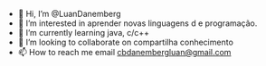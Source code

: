 - 👋 Hi, I’m @LuanDanemberg
- 👀 I’m interested in  aprender novas linguagens d e programação.
- 🌱 I’m currently learning  java, c/c++
- 💞️ I’m looking to collaborate on  compartilha conhecimento
- 📫 How to reach me  email cbdanembergluan@gmail.com

<!---
LuanDanemberg/LuanDanemberg is a ✨ special ✨ repository because its `README.md` (this file) appears on your GitHub profile.
You can click the Preview link to take a look at your changes.
--->
